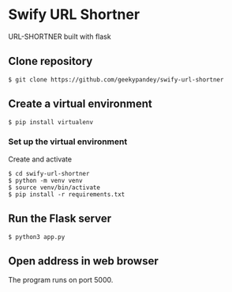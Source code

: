 # Swify URL Shortner
URL-SHORTNER built with flask

## Clone repository
```
$ git clone https://github.com/geekypandey/swify-url-shortner
```

## Create a virtual environment

```
$ pip install virtualenv
```
### Set up the virtual environment
Create and activate

```
$ cd swify-url-shortner
$ python -m venv venv 
$ source venv/bin/activate
$ pip install -r requirements.txt
```
## Run the Flask server
```
$ python3 app.py
```

## Open address in web browser

The program runs on port 5000.
